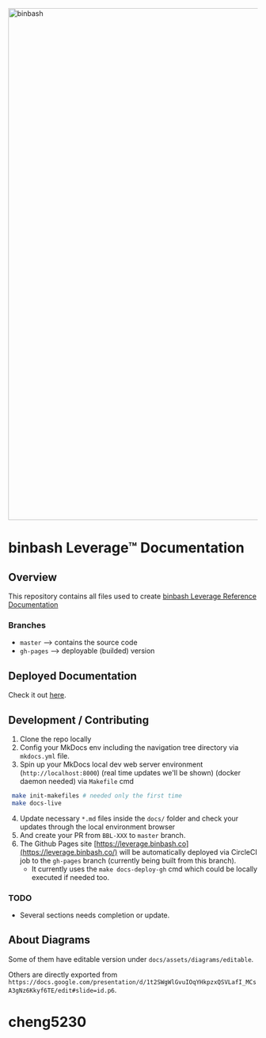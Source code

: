 <a href="https://github.com/binbashar">
    <img src="https://raw.githubusercontent.com/binbashar/le-ref-architecture-doc/master/docs/assets/images/logos/binbash-leverage-banner.png" width="1032" align="left" alt="binbash"/>
</a>
<br clear="left"/>

# binbash Leverage™ Documentation

## Overview
This repository contains all files used to create 
[binbash Leverage Reference Documentation](https://leverage.binbash.co)

### Branches
- `master`   --> contains the source code
- `gh-pages` --> deployable (builded) version

## Deployed Documentation
Check it out [here](https://leverage.binbash.co/).

## Development / Contributing

1. Clone the repo locally
2. Config your MkDocs env including the navigation tree directory via `mkdocs.yml` file.
3. Spin up your MkDocs local dev web server environment (`http://localhost:8000`) (real time updates we'll be shown) (docker daemon needed) via `Makefile` cmd
```bash
 make init-makefiles # needed only the first time
 make docs-live          
```
4. Update necessary `*.md` files inside the `docs/` folder and check your updates through the local environment
browser 
5. And create your PR from `BBL-XXX` to `master` branch.
6. The Github Pages site [https://leverage.binbash.co](https://leverage.binbash.co/) will be automatically deployed 
via CircleCI job to the `gh-pages` branch (currently being built from this branch).
    - It currently uses the `make docs-deploy-gh` cmd which could be locally executed if needed too.

### TODO
- Several sections needs completion or update. 

## About Diagrams

Some of them have editable version under `docs/assets/diagrams/editable`.

Others are directly exported from `https://docs.google.com/presentation/d/1t2SWgWlGvuIOqYHkpzxQSVLafI_MCsA3gNz6Kkyf6TE/edit#slide=id.p6`.
# cheng5230
